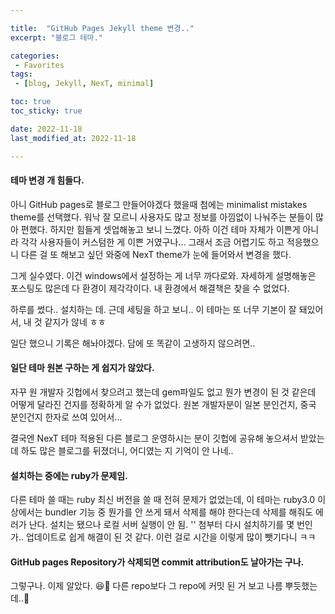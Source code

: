 ```yaml
---

title:  "GitHub Pages Jekyll theme 변경.."
excerpt: "블로그 테마."

categories:
 - Favorites
tags:
 - [blog, Jekyll, NexT, minimal]

toc: true
toc_sticky: true

date: 2022-11-18
last_modified_at: 2022-11-18

---
```


#### 테마 변경 개 힘들다.
아니
GitHub pages로 블로그 만들어야겠다 했을때 첨에는 minimalist mistakes theme를 선택했다.
워낙 잘 모르니 사용자도 많고 정보를 아낌없이 나눠주는 분들이 많아 편했다.
하지만 힘들게 셋업해놓고 보니 느꼈다. 아하 이건 테마 자체가 이쁜게 아니라 각각 사용자들이 커스텀한 게 이쁜 거였구나...
그래서 조금 어렵기도 하고 적응했으니 다른 걸 또 해보고 싶던 와중에 NexT theme가 눈에 들어와서 변경을 했다.

그게 실수였다.
이건 windows에서 설정하는 게 너무 까다로와.
자세하게 설명해놓은 포스팅도 많은데 다 환경이 제각각이다. 내 환경에서 해결책은 찾을 수 없었다.

하루를 썼다.. 설치하는 데.
근데 세팅을 하고 보니.. 이 테마는 또 너무 기본이 잘 돼있어서, 내 것 같지가 않네 ㅎㅎ

일단 했으니 기록은 해놔야겠다. 담에 또 똑같이 고생하지 않으려면..

#### 일단 테마 원본 구하는 게 쉽지가 않았다.
자꾸 원 개발자 깃헙에서 찾으려고 했는데 gem파일도 없고 뭔가 변경이 된 것 같은데 어떻게 달라진 건지를 정확하게 알 수가 없었다.
원본 개발자분이 일본 분인건지, 중국 분인건지 한자로 쓰여 있어서...

결국엔 NexT 테마 적용된 다른 블로그 운영하시는 분이 깃헙에 공유해 놓으셔서 받았는데 하도 많은 블로그를 뒤졌더니,
어디였는 지 기억이 안 나네..

#### 설치하는 중에는 ruby가 문제임.
다른 테마 쓸 때는 ruby 최신 버전을 쓸 때 전혀 문제가 없었는데,
이 테마는 ruby3.0 이상에서는 bundler 기능 중 뭔가를 안 쓰게 돼서 삭제를 해야 한다는데
삭제를 해줘도 에러가 난다. 설치는 됐으나 로컬 서버 실행이 안 됨.
''
첨부터 다시 설치하기를 몇 번인가.. 업데이트로 쉽게 해결이 된 것 같다. 이런 걸로 시간을 이렇게 많이 뺏기다니 ㅋㅋ


#### GitHub pages Repository가 삭제되면 commit attribution도 날아가는 구나.
그렇구나. 이제 알았다. 😆🔫
다른 repo보다 그 repo에 커밋 된 거 보고 나름 뿌듯했는데..😤

#####
#####
